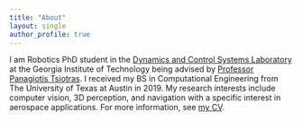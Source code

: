 ```yaml
---
title: "About"
layout: single
author_profile: true
---
```


I am Robotics PhD student in the [Dynamics and Control Systems Laboratory](http://dcsl.gatech.edu/) at the Georgia Institute of Technology being advised by [Professor Panagiotis Tsiotras](http://dcsl.gatech.edu/tsiotras.html). I received my BS in Computational Engineering from The University of Texas at Austin in 2019. My research interests include computer vision, 3D perception, and navigation with a specific interest in aerospace applications. For more information, see [my CV](https://travisdriver.github.io/docs/travisdriver_cv.pdf). 
